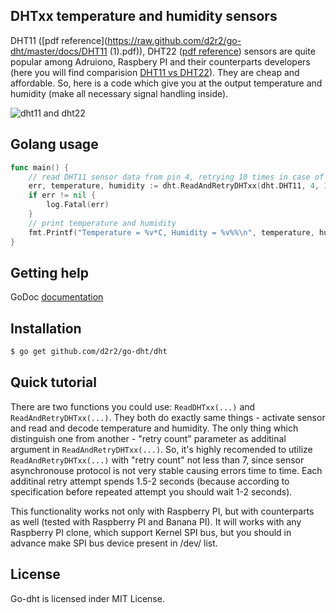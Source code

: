 ## DHTxx temperature and humidity sensors

DHT11 ([pdf reference](https://raw.github.com/d2r2/go-dht/master/docs/DHT11 (1).pdf)), DHT22 ([pdf reference](https://raw.github.com/d2r2/go-dht/master/docs/DHT22.pdf)) sensors are quite popular among Adruiono, Raspbery PI and their counterparts developers (here you will find comparision [DHT11 vs DHT22](https://raw.github.com/d2r2/go-dht/master/docs/dht.pdf)).
They are cheap and affordable. So, here is a code which give you at the output temperature and humidity (make all necessary signal handling inside).

![dht11 and dht22](https://raw.github.com/d2r2/go-dht/master/docs/dht11_dht22.jpg)

## Golang usage

```go
func main() {
	// read DHT11 sensor data from pin 4, retrying 10 times in case of failure
	err, temperature, humidity := dht.ReadAndRetryDHTxx(dht.DHT11, 4, 10)
	if err != nil {
		log.Fatal(err)
	}
	// print temperature and humidity
	fmt.Printf("Temperature = %v*C, Humidity = %v%%\n", temperature, humidity)
}
```

## Getting help

GoDoc [documentation](http://godoc.org/github.com/d2r2/go-dht/dht)

## Installation

```bash
$ go get github.com/d2r2/go-dht/dht
```

## Quick tutorial

There are two functions you could use: ```ReadDHTxx(...)``` and ```ReadAndRetryDHTxx(...)```.
They both do exactly same things - activate sensor and read and decode temperature and humidity.
The only thing which distinguish one from another - "retry count" parameter as additinal argument in ```ReadAndRetryDHTxx(...)```.
So, it's highly recomended to utilize ```ReadAndRetryDHTxx(...)``` with "retry count" not less than 7, since sensor asynchronouse protocol is not very stable causing errors time to time. Each additinal retry attempt spends 1.5-2 seconds (because according to specification before repeated attempt you should wait 1-2 seconds).

This functionality works not only with Raspberry PI, but with counterparts as well (tested with Raspberry PI and Banana PI). It will works with any Raspberry PI clone, which support Kernel SPI bus, but you should in advance make SPI bus device present in /dev/ list.

## License

Go-dht is licensed inder MIT License.

